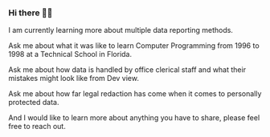 ### Hi there 👋🏾

I am currently learning more about multiple data reporting methods.

Ask me about what it was like to learn Computer Programming from 1996 to 1998 at a Technical School in Florida.

Ask me about how data is handled by office clerical staff and what their mistakes might look like from Dev view.

Ask me about how far legal redaction has come when it comes to personally protected data.

And I would like to learn more about anything you have to share, please feel free to reach out.
<!--
**kkin169/Kkin169** is a ✨ _special_ ✨ repository because its `README.md` (this file) appears on your GitHub profile.

Here are some ideas to get you started:

- 🔭 I’m currently working on ...
- 🌱 I’m currently learning ...
- 👯 I’m looking to collaborate on ...
- 🤔 I’m looking for help with ...
- 💬 Ask me about ...
- 📫 How to reach me: ...
- 😄 Pronouns: ...
- ⚡ Fun fact: ...
-->

